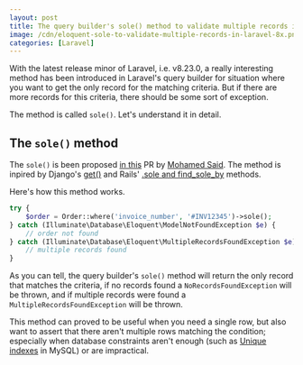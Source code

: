 ```yaml
---
layout: post
title: The query builder's sole() method to validate multiple records in Laravel 8.x
image: /cdn/eloquent-sole-to-validate-multiple-records-in-laravel-8x.png
categories: [Laravel]
---
```


With the latest release minor of Laravel, i.e. v8.23.0, a really interesting method has been introduced in Laravel's query builder for situation where you want to get the only record for the matching criteria. But if there are more records for this criteria, there should be some sort of exception.

The method is called `sole()`. Let's understand it in detail.

## The `sole()` method

The `sole()` is been proposed [in this](https://github.com/laravel/framework/pull/35869) PR by [Mohamed Said](https://github.com/themsaid). The method is inpired by Django's [get()](https://docs.djangoproject.com/en/3.1/topics/db/queries/#retrieving-a-single-object-with-get) and Rails' [.sole and find_sole_by](https://github.com/rails/rails/blob/master/activerecord/CHANGELOG.md) methods.

Here's how this method works. 

```php
try {
    $order = Order::where('invoice_number', '#INV12345')->sole();
} catch (Illuminate\Database\Eloquent\ModelNotFoundException $e) {
    // order not found
} catch (Illuminate\Database\Eloquent\MultipleRecordsFoundException $e) {
    // multiple records found
}
```

As you can tell, the query builder's `sole()` method will return the only record that matches the criteria, if no records found a `NoRecordsFoundException` will be thrown, and if multiple records were found a `MultipleRecordsFoundException` will be thrown.

This method can proved to be useful when you need a single row, but also want to assert that there aren't multiple rows matching the condition; especially when database constraints aren't enough (such as [Unique indexes](https://dev.mysql.com/doc/refman/8.0/en/create-index.html#create-index-unique) in MySQL) or are impractical.

